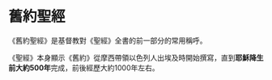 # 舊約聖經

《舊約聖經》是基督教對《聖經》全書的前一部分的常用稱呼。

《聖經》本身顯示《舊約》從摩西帶領以色列人出埃及時開始撰寫，直到**耶穌降生前大約500年**完成，前後經歷大約1000年左右。
